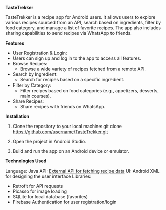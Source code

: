 ****TasteTrekker****

TasteTrekker is a recipe app for Android users. It allows users to explore various recipes sourced from an API, search based on ingredients, filter by food category, and manage a list of favorite recipes. The app also includes sharing capabilities to send recipes via WhatsApp to friends.



**Features**
- User Registration & Login:
- Users can sign up and log in to the app to access all features.
- Browse Recipes:
  - Browse a wide variety of recipes fetched from a remote API.
- Search by Ingredient:
  - Search for recipes based on a specific ingredient.
- Filter by Category:
  - Filter recipes based on food categories (e.g., appetizers, desserts, main courses).
- Share Recipes:
  - Share recipes with friends on WhatsApp.



**Installation**

1. Clone the repository to your local machine:
git clone https://github.com/username/TasteTrekker.git

2. Open the project in Android Studio.
3. Build and run the app on an Android device or emulator.



**Technologies Used**

Language: Java
API: [External API for fetching recipe data](https://spoonacular.com/food-api)
UI: Android XML for designing the user interface
Libraries:
- Retrofit for API requests
- Picasso for image loading
- SQLite for local database (favorites)
- Firebase Authentication for user registration/login



